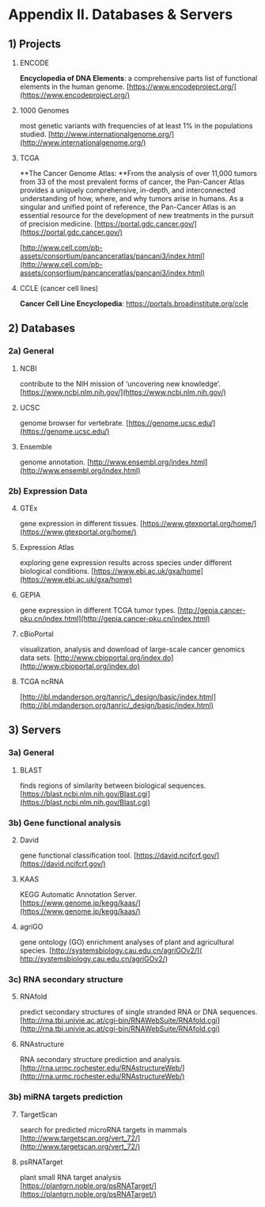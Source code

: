 # Appendix II. Databases & Servers

## 1) Projects

1. ENCODE

   **Encyclopedia of DNA Elements**: a comprehensive parts list of functional elements in the human genome. [https://www.encodeproject.org/](https://www.encodeproject.org/)

2. 1000 Genomes

   most genetic variants with frequencies of at least 1% in the populations studied. [http://www.internationalgenome.org/](http://www.internationalgenome.org/)

3. TCGA

   **The Cancer Genome Atlas: **From the analysis of over 11,000 tumors from 33 of the most prevalent forms of cancer, the Pan-Cancer Atlas provides a uniquely comprehensive, in-depth, and interconnected understanding of how, where, and why tumors arise in humans. As a singular and unified point of reference, the Pan-Cancer Atlas is an essential resource for the development of new treatments in the pursuit of precision medicine. ​[https://portal.gdc.cancer.gov/](https://portal.gdc.cancer.gov/)​

   ​[http://www.cell.com/pb-assets/consortium/pancanceratlas/pancani3/index.html](http://www.cell.com/pb-assets/consortium/pancanceratlas/pancani3/index.html)​

4. CCLE (cancer cell lines)

   **Cancer Cell Line Encyclopedia**: https://portals.broadinstitute.org/ccle


## 2) Databases

### 2a) General

1. NCBI

   contribute to the NIH mission of ‘uncovering new knowledge’. [https://www.ncbi.nlm.nih.gov/](https://www.ncbi.nlm.nih.gov/)

2. UCSC

   genome browser for vertebrate. [https://genome.ucsc.edu/](https://genome.ucsc.edu/)

3. Ensemble

   genome annotation. [http://www.ensembl.org/index.html](http://www.ensembl.org/index.html)

### 2b) Expression Data

4. GTEx

   gene expression in different tissues. [https://www.gtexportal.org/home/](https://www.gtexportal.org/home/)

5. Expression Atlas

   exploring gene expression results across species under different biological conditions. [https://www.ebi.ac.uk/gxa/home](https://www.ebi.ac.uk/gxa/home)

6. GEPIA

   gene expression in different TCGA tumor types. [http://gepia.cancer-pku.cn/index.html](http://gepia.cancer-pku.cn/index.html)

7. cBioPortal

   visualization, analysis and download of large-scale cancer genomics data sets. [http://www.cbioportal.org/index.do](http://www.cbioportal.org/index.do)

8. TCGA ncRNA

   ​[http://ibl.mdanderson.org/tanric/\_design/basic/index.html](http://ibl.mdanderson.org/tanric/_design/basic/index.html)​

## 3) Servers

### 3a) General

1. BLAST

   finds regions of similarity between biological sequences. [https://blast.ncbi.nlm.nih.gov/Blast.cgi](https://blast.ncbi.nlm.nih.gov/Blast.cgi)

### 3b) Gene functional analysis

2. David

   gene functional classification tool. [https://david.ncifcrf.gov/](https://david.ncifcrf.gov/)

3. KAAS

   KEGG Automatic Annotation Server. [https://www.genome.jp/kegg/kaas/](https://www.genome.jp/kegg/kaas/)

4. agriGO

   gene ontology (GO) enrichment analyses of plant and agricultural species. [http://systemsbiology.cau.edu.cn/agriGOv2/]( http://systemsbiology.cau.edu.cn/agriGOv2/)

### 3c) RNA secondary structure

5. RNAfold

   predict secondary structures of single stranded RNA or DNA sequences. [http://rna.tbi.univie.ac.at/cgi-bin/RNAWebSuite/RNAfold.cgi](http://rna.tbi.univie.ac.at/cgi-bin/RNAWebSuite/RNAfold.cgi)

6. RNAstructure

   RNA secondary structure prediction and analysis. [http://rna.urmc.rochester.edu/RNAstructureWeb/](http://rna.urmc.rochester.edu/RNAstructureWeb/)

### 3b) miRNA targets prediction

7. TargetScan

   search for predicted microRNA targets in mammals [http://www.targetscan.org/vert_72/](http://www.targetscan.org/vert_72/)

8. psRNATarget

   plant small RNA target analysis [https://plantgrn.noble.org/psRNATarget/](https://plantgrn.noble.org/psRNATarget/)





